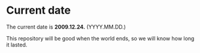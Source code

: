 # Current date

The current date is **2009.12.24.** (YYYY.MM.DD.)

This repository will be good when the world ends, so we will know how long it lasted.